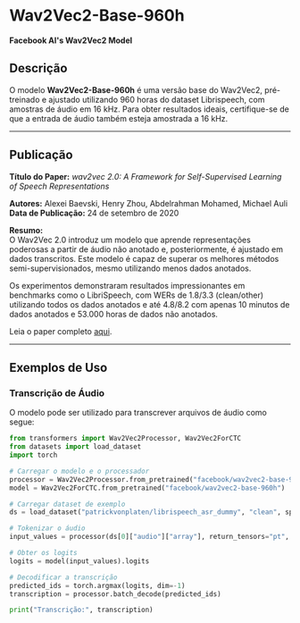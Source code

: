 # Wav2Vec2-Base-960h
**Facebook AI's Wav2Vec2 Model**

## Descrição
O modelo **Wav2Vec2-Base-960h** é uma versão base do Wav2Vec2, pré-treinado e ajustado utilizando 960 horas do dataset Librispeech, com amostras de áudio em 16 kHz. Para obter resultados ideais, certifique-se de que a entrada de áudio também esteja amostrada a 16 kHz.

---

## Publicação
**Título do Paper:** *wav2vec 2.0: A Framework for Self-Supervised Learning of Speech Representations*

**Autores:** Alexei Baevski, Henry Zhou, Abdelrahman Mohamed, Michael Auli  
**Data de Publicação:** 24 de setembro de 2020  

**Resumo:**  
O Wav2Vec 2.0 introduz um modelo que aprende representações poderosas a partir de áudio não anotado e, posteriormente, é ajustado em dados transcritos. Este modelo é capaz de superar os melhores métodos semi-supervisionados, mesmo utilizando menos dados anotados.  

Os experimentos demonstraram resultados impressionantes em benchmarks como o LibriSpeech, com WERs de 1.8/3.3 (clean/other) utilizando todos os dados anotados e até 4.8/8.2 com apenas 10 minutos de dados anotados e 53.000 horas de dados não anotados.

Leia o paper completo [aqui](https://github.com/pytorch/fairseq/tree/master/examples/wav2vec#wav2vec-20).

---

## Exemplos de Uso
### Transcrição de Áudio
O modelo pode ser utilizado para transcrever arquivos de áudio como segue:

```python
from transformers import Wav2Vec2Processor, Wav2Vec2ForCTC
from datasets import load_dataset
import torch

# Carregar o modelo e o processador
processor = Wav2Vec2Processor.from_pretrained("facebook/wav2vec2-base-960h")
model = Wav2Vec2ForCTC.from_pretrained("facebook/wav2vec2-base-960h")

# Carregar dataset de exemplo
ds = load_dataset("patrickvonplaten/librispeech_asr_dummy", "clean", split="validation")

# Tokenizar o áudio
input_values = processor(ds[0]["audio"]["array"], return_tensors="pt", padding="longest").input_values

# Obter os logits
logits = model(input_values).logits

# Decodificar a transcrição
predicted_ids = torch.argmax(logits, dim=-1)
transcription = processor.batch_decode(predicted_ids)

print("Transcrição:", transcription)
